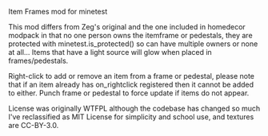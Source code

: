 Item Frames mod for minetest

This mod differs from Zeg's original and the one included in homedecor modpack in that no one person owns the itemframe or pedestals, they are protected with minetest.is_protected() so can have multiple owners or none at all...  Items that have a light source will glow when placed in frames/pedestals.

Right-click to add or remove an item from a frame or pedestal, please note that if an item already has on_rightclick registered then it cannot be added to either.  Punch frame or pedestal to force update if items do not appear.

License was originally WTFPL although the codebase has changed so much I've reclassified as MIT License for simplicity and school use, and textures are CC-BY-3.0.
